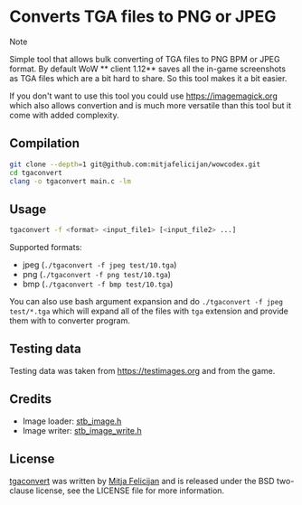 # Converts TGA files to PNG or JPEG

> [!NOTE]
> Simple tool that allows bulk converting of TGA files to PNG BPM or JPEG
> format. By default WoW ** client 1.12** saves all the in-game screenshots
> as TGA files which are a bit hard to share. So this tool makes it a
> bit easier.

If you don't want to use this tool you could use https://imagemagick.org
which also allows convertion and is much more versatile than this tool
but it come with added complexity.

## Compilation

```sh
git clone --depth=1 git@github.com:mitjafelicijan/wowcodex.git
cd tgaconvert
clang -o tgaconvert main.c -lm
```

## Usage

```sh
tgaconvert -f <format> <input_file1> [<input_file2> ...]
```

Supported formats:

- jpeg (`./tgaconvert -f jpeg test/10.tga`)
- png (`./tgaconvert -f png test/10.tga`)
- bmp (`./tgaconvert -f bmp test/10.tga`)

You can also use bash argument expansion and do `./tgaconvert -f jpeg
test/*.tga` which will expand all of the files with `tga` extension and
provide them with to converter program.

## Testing data

Testing data was taken from https://testimages.org and from the game.

## Credits

* Image loader: [stb_image.h](stb_image.h)
* Image writer: [stb_image_write.h](stb_image_write.h)

## License

[tgaconvert](https://github.com/mitjafelicijan/wowcodex/tgaconvert)
was written by [Mitja Felicijan](https://mitjafelicijan.com) and is
released under the BSD two-clause license, see the LICENSE file for
more information.
